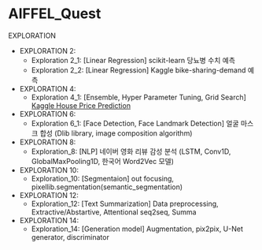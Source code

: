# AIFFEL_Quest

EXPLORATION
- EXPLORATION 2:
  - Exploration 2_1: [Linear Regression] scikit-learn 당뇨병 수치 예측
  - Exploration 2_2: [Linear Regression] Kaggle bike-sharing-demand 예측
- EXPLORATION 4:
  - Exploration 4_1: [Ensemble, Hyper Parameter Tuning, Grid Search] [Kaggle House Price Prediction](https://www.kaggle.com/c/2019-2nd-ml-month-with-kakr)
- EXPLORATION 6:
  - Exploration 6_1: [Face Detection, Face Landmark Detection] 얼굴 마스크 합성 (Dlib library, image composition algorithm)
- EXPLORATION 8:
  - Exploration_8: [NLP] 네이버 영화 리뷰 감성 분석 (LSTM, Conv1D, GlobalMaxPooling1D, 한국어 Word2Vec 모델)
- EXPLORATION 10:
  - Exploration_10: [Segmentaion] out focusing, pixellib.segmentation(semantic_segmentation)
- EXPLORATION 12:
  - Exploration_12: [Text Summarization] Data preprocessing, Extractive/Abstartive, Attentional seq2seq, Summa
- EXPLORATION 14:
  - Exploration_14: [Generation model] Augmentation, pix2pix, U-Net generator, discriminator

